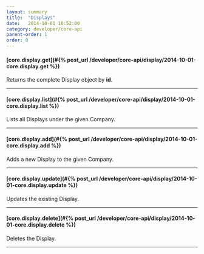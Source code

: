 ```yaml
---
layout: summary
title:  "Displays"
date:   2014-10-01 10:52:00
category: developer/core-api
parent-order: 1
order: 0
---
```


#### [core.display.get](#{% post_url /developer/core-api/display/2014-10-01-core.display.get %})

Returns the complete Display object by **id**.

***

#### [core.display.list](#{% post_url /developer/core-api/display/2014-10-01-core.display.list %})

Lists all Displays under the given Company.

***

#### [core.display.add](#{% post_url /developer/core-api/display/2014-10-01-core.display.add %})

Adds a new Display to the given Company.

***

#### [core.display.update](#{% post_url /developer/core-api/display/2014-10-01-core.display.update %})

Updates the existing Display.

***

#### [core.display.delete](#{% post_url /developer/core-api/display/2014-10-01-core.display.delete %})

Deletes the Display.

***

